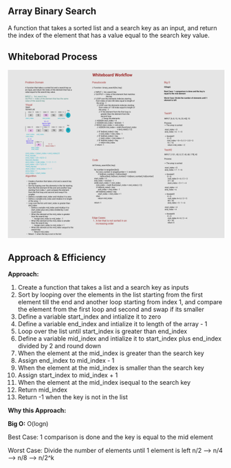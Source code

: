 ## Array Binary Search 
A function that takes a sorted list and a search key as an input, and return the index of the element that has a value equal to the search key value.

## Whiteborad Process

![Whiteboard Workflow](./images/array_binary_search.PNG)

## Approach & Efficiency

**Approach:**
1. Create a function that takes a list and a search key as inputs
3. Sort by looping over the elements in the list starting from the first element till the end and another loop starting from index 1, and compare the element from the first loop and second and swap if its smaller
4. Define a variable start_index and intialize it to zero
5. Define a variable end_index and intialize it to length of the array - 1
6. Loop over the list until start_index is greater than end_index 
7. Define a variable mid_index and intialize it to start_index plus end_index divided by 2 and round down
8. When the element at the mid_index is greater than the search key
9. Assign end_index to mid_index - 1
10. When the element at the mid_index is smaller than the search key
11. Assign start_index to mid_index + 1
12. When the element at the mid_index isequal to the search key
13. Return mid_index
14. Return -1 when the key is not in the list


**Why this Approach:**

**Big O:**
O(logn)

Best Case: 1 comparison is done and the key is equal to the mid element

Worst Case: Divide the number of elements until 1 element is left
n/2 --> n/4 --> n/8 --> n/2^k